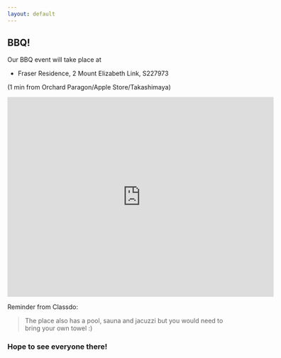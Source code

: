 ```yaml
---
layout: default
---
```


## BBQ!

Our BBQ event will take place at 

- Fraser Residence,
2 Mount Elizabeth Link,
S227973

(1 min from Orchard Paragon/Apple Store/Takashimaya)

<iframe src="https://www.google.com/maps/embed?pb=!1m18!1m12!1m3!1d3988.782429048404!2d103.8347043147382!3d1.3056523620796026!2m3!1f0!2f0!3f0!3m2!1i1024!2i768!4f13.1!3m3!1m2!1s0x31da1993096f2cdb%3A0x2fd08d910e466259!2sFraser+Residence+Singapore!5e0!3m2!1sen!2ssg!4v1552614796958" width="600" height="450" frameborder="0" style="border:0" allowfullscreen></iframe>

Reminder from Classdo:
>The place also has a pool, sauna and jacuzzi but you would need to bring your own towel :)

### Hope to see everyone there!
